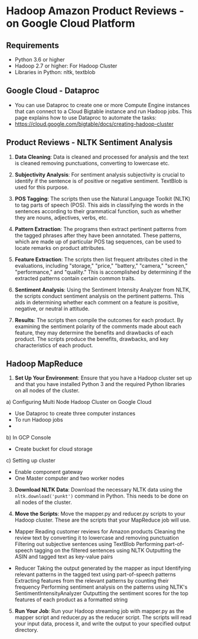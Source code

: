 # Hadoop Amazon Product Reviews - on Google Cloud Platform

## Requirements
- Python 3.6 or higher
- Hadoop 2.7 or higher: For Hadoop Cluster 
- Libraries in Python: nltk, textblob


## Google Cloud - Dataproc
- You can use Dataproc to create one or more Compute Engine instances that can connect to a Cloud Bigtable instance and run Hadoop jobs. This page explains how to use Dataproc to automate the tasks:
- https://cloud.google.com/bigtable/docs/creating-hadoop-cluster


## Product Reviews - NLTK Sentiment Analysis

1.  **Data Cleaning**: Data is cleaned and processed for analysis and the text is cleaned removing punctuations, converting to lowercase etc.

2. **Subjectivity Analysis**: For sentiment analysis subjectivity is crucial to identify if the sentence is of positive or negative sentiment.
TextBlob is used for this purpose.

3. **POS Tagging**: The scripts then use the Natural Language Toolkit (NLTK) to tag parts of speech (POS). This aids in classifying the words in the sentences according to their grammatical function, such as whether they are nouns, adjectives, verbs, etc.

4. **Pattern Extraction**: The programs then extract pertinent patterns from the tagged phrases after they have been annotated. These patterns, which are made up of particular POS tag sequences, can be used to locate remarks on product attributes.

5. **Feature Extraction**: The scripts then list frequent attributes cited in the evaluations, including "storage," "price," "battery," "camera," "screen," "performance," and "quality." This is accomplished by determining if the extracted patterns contain certain common traits.

6. **Sentiment Analysis**: Using the Sentiment Intensity Analyzer from NLTK, the scripts conduct sentiment analysis on the pertinent patterns. This aids in determining whether each comment on a feature is positive, negative, or neutral in attitude.

7. **Results**: The scripts then compile the outcomes for each product. By examining the sentiment polarity of the comments made about each feature, they may determine the benefits and drawbacks of each product. The scripts produce the benefits, drawbacks, and key characteristics of each product.


## Hadoop MapReduce

1. **Set Up Your Environment**: Ensure that you have a Hadoop cluster set up and that you have installed Python 3 and the required Python libraries on all nodes of the cluster.

a) Configuring Multi Node Hadoop Cluster on Google Cloud
- Use Dataproc to create three computer instances
- To run Hadoop jobs
- 
b) In GCP Console
- Create bucket for cloud storage

c) Setting up cluster 
- Enable component gateway
- One Master computer and two worker nodes

3. **Download NLTK Data**: Download the necessary NLTK data using the `nltk.download('punkt')` command in Python. This needs to be done on all nodes of the cluster.

4. **Move the Scripts**: Move the mapper.py and reducer.py scripts to your Hadoop cluster. These are the scripts that your MapReduce job will use.
- Mapper
Reading customer reviews for Amazon products
Cleaning the review text by converting it to lowercase and removing punctuation
Filtering out subjective sentences using TextBlob
Performing part-of-speech tagging on the filtered sentences using NLTK
Outputting the ASIN and tagged text as key-value pairs

- Reducer
Taking the output generated by the mapper as input
Identifying relevant patterns in the tagged text using part-of-speech patterns
Extracting features from the relevant patterns by counting their frequency
Performing sentiment analysis on the patterns using NLTK's SentimentIntensityAnalyzer
Outputting the sentiment scores for the top features of each product as a formatted string


5. **Run Your Job**: Run your Hadoop streaming job with mapper.py as the mapper script and reducer.py as the reducer script. The scripts will read your input data, process it, and write the output to your specified output directory.

